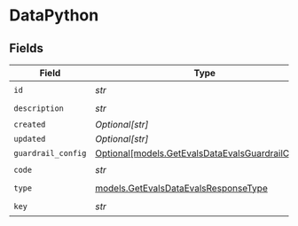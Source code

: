 # DataPython


## Fields

| Field                                                                                              | Type                                                                                               | Required                                                                                           | Description                                                                                        |
| -------------------------------------------------------------------------------------------------- | -------------------------------------------------------------------------------------------------- | -------------------------------------------------------------------------------------------------- | -------------------------------------------------------------------------------------------------- |
| `id`                                                                                               | *str*                                                                                              | :heavy_check_mark:                                                                                 | N/A                                                                                                |
| `description`                                                                                      | *str*                                                                                              | :heavy_check_mark:                                                                                 | N/A                                                                                                |
| `created`                                                                                          | *Optional[str]*                                                                                    | :heavy_minus_sign:                                                                                 | N/A                                                                                                |
| `updated`                                                                                          | *Optional[str]*                                                                                    | :heavy_minus_sign:                                                                                 | N/A                                                                                                |
| `guardrail_config`                                                                                 | [Optional[models.GetEvalsDataEvalsGuardrailConfig]](../models/getevalsdataevalsguardrailconfig.md) | :heavy_minus_sign:                                                                                 | N/A                                                                                                |
| `code`                                                                                             | *str*                                                                                              | :heavy_check_mark:                                                                                 | N/A                                                                                                |
| `type`                                                                                             | [models.GetEvalsDataEvalsResponseType](../models/getevalsdataevalsresponsetype.md)                 | :heavy_check_mark:                                                                                 | N/A                                                                                                |
| `key`                                                                                              | *str*                                                                                              | :heavy_check_mark:                                                                                 | N/A                                                                                                |